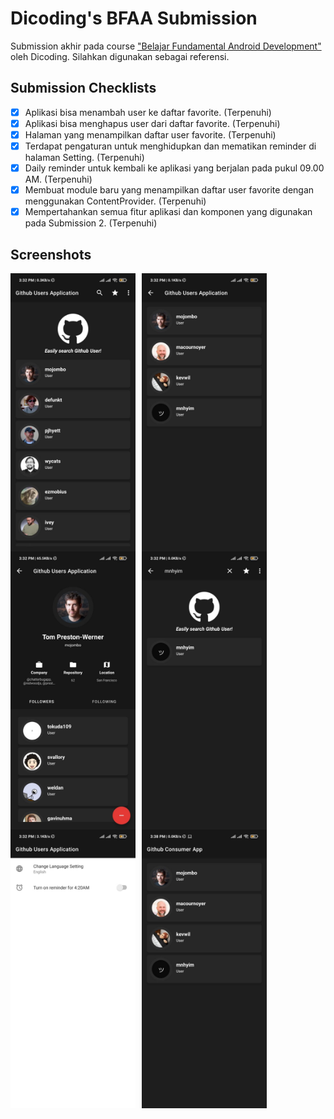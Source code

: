 # Dicoding's BFAA Submission

Submission akhir pada course ["Belajar Fundamental Android Development"](https://www.dicoding.com/academies/14) oleh Dicoding. Silahkan digunakan sebagai referensi.
     
## Submission Checklists
- [x] Aplikasi bisa menambah user ke daftar favorite. (Terpenuhi)
- [x] Aplikasi bisa menghapus user dari daftar favorite. (Terpenuhi)
- [x] Halaman yang menampilkan daftar user favorite. (Terpenuhi)
- [x] Terdapat pengaturan untuk menghidupkan dan mematikan reminder di halaman Setting. (Terpenuhi)
- [x] Daily reminder untuk kembali ke aplikasi yang berjalan pada pukul 09.00 AM. (Terpenuhi)
- [x] Membuat module baru yang menampilkan daftar user favorite dengan menggunakan ContentProvider. (Terpenuhi)
- [x] Mempertahankan semua fitur aplikasi dan komponen yang digunakan pada Submission 2. (Terpenuhi)

## Screenshots
<img src="https://github.com/mnhyim/Dicoding-BFAA-Submission/blob/main/screenshots/001.jpeg"
     alt="Main Screen"
     style="float: left; margin-right: 10px;"
     width="200" />
<img src="https://github.com/mnhyim/Dicoding-BFAA-Submission/blob/main/screenshots/002.jpeg"
     alt="Favorites Screen"
     style="float: left; margin-right: 10px;"
     width="200" />
<img src="https://github.com/mnhyim/Dicoding-BFAA-Submission/blob/main/screenshots/003.jpeg"
     alt="Detail Screen"
     style="float: left; margin-right: 10px;"
     width="200" />
<br>
<img src="https://github.com/mnhyim/Dicoding-BFAA-Submission/blob/main/screenshots/004.jpeg"
     alt="Search Screen"
     style="float: left; margin-right: 10px;"
     width="200" />
<img src="https://github.com/mnhyim/Dicoding-BFAA-Submission/blob/main/screenshots/005.jpeg"
     alt="Setting Screen"
     style="float: left; margin-right: 10px;"
     width="200" />
<img src="https://github.com/mnhyim/Dicoding-BFAA-Submission/blob/main/screenshots/006.jpeg"
     alt="Consumer Apps"
     style="float: left; margin-right: 10px;"
     width="200" />
